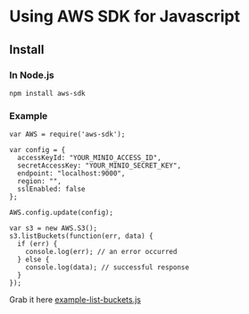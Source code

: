 # Using AWS SDK for Javascript

## Install

### In Node.js

```
npm install aws-sdk
```

### Example

```
var AWS = require('aws-sdk');

var config = {
  accessKeyId: "YOUR_MINIO_ACCESS_ID",
  secretAccessKey: "YOUR_MINIO_SECRET_KEY",
  endpoint: "localhost:9000",
  region: "",
  sslEnabled: false
};

AWS.config.update(config);

var s3 = new AWS.S3();
s3.listBuckets(function(err, data) {
  if (err) {
    console.log(err); // an error occurred
  } else {
    console.log(data); // successful response
  }
});
```

Grab it here [example-list-buckets.js](https://github.com/Minio-io/mc/blob/master/docs/sdks/js/example-list-buckets.js)